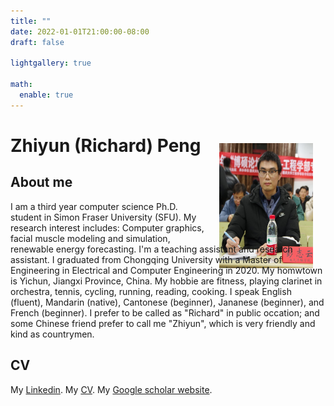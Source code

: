 ```yaml
---
title: ""
date: 2022-01-01T21:00:00-08:00
draft: false

lightgallery: true

math:
  enable: true
---
```


# Zhiyun (Richard) Peng
<img style="float: right;margin:-40px 20px" src="maple leaf.jpg" width="150" height="200" />  

## About me
I am a third year computer science Ph.D. student in Simon Fraser University (SFU). My research interest includes: Computer graphics, facial muscle modeling and simulation, renewable energy forecasting. I'm a teaching assistant and research assistant. I graduated from Chongqing University with a Master of Engineering in Electrical and Computer Engineering in 2020. My homwtown is Yichun, Jiangxi Province, China. My hobbie are fitness, playing clarinet in orchestra, tennis, cycling, running, reading, cooking. I speak English (fluent), Mandarin (native), Cantonese (beginner), Jananese (beginner), and French (beginner). I prefer to be called as "Richard" in public occation; and some Chinese friend prefer to call me "Zhiyun", which is very friendly and kind as countrymen.

## CV
My [Linkedin](https://www.linkedin.com/in/zhiyun-richard-peng-585931150/).
My [CV](https://www.cnblogs.com/richardzhiyunpeng/p/14857389.html).
My [Google scholar website](https://scholar.google.com/citations?user=iv7O2RAAAAAJ&hl=en&oi=ao).
